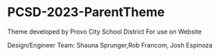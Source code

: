 # PCSD-2023-ParentTheme

Theme developed by Provo City School District For use on Website

Design/Engineer Team: Shauna Sprunger,Rob Francom, Josh Espinoza
